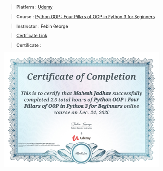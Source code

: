 
> **Platform** : [Udemy]()

> **Course** : [Python OOP : Four Pillars of OOP in Python 3 for Beginners](https://udemy.com)

> **Instructor** : [Febin George]()

> <a target="_blank" href="https://udemy-certificate.s3.amazonaws.com/image/UC-74fc91a1-ed55-4a8f-a001-65016acca24c.jpg">Certificate Link</a>

> **Certificate** : 

<img src="./Certificates/Udemy/PythonOOP.jpg">
